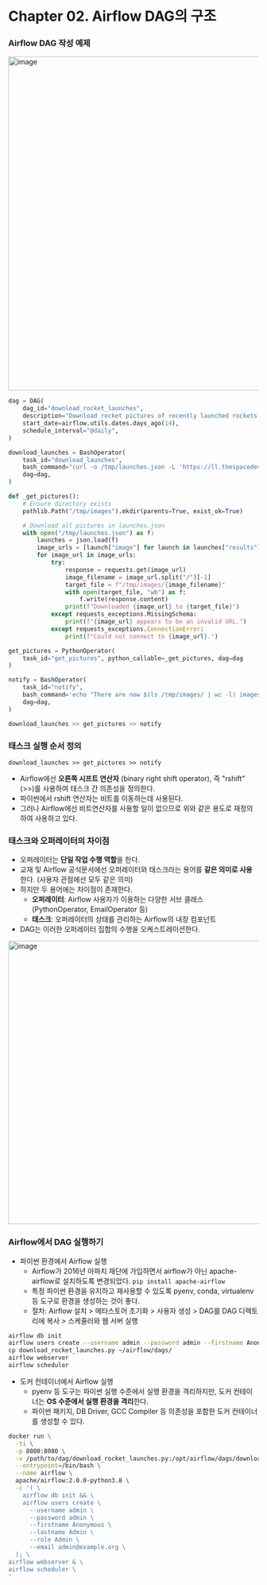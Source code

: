 # Chapter 02. Airflow DAG의 구조

### Airflow DAG 작성 예제
<img width="672" alt="image" src="https://github.com/dhkdn9192/data_engineer_career/assets/11307388/005f9f45-c369-4b0a-a396-5717b8b53aaf">


```python
dag = DAG(
    dag_id="download_rocket_launches",
    description="Download rocket pictures of recently launched rockets.",
    start_date=airflow.utils.dates.days_ago(14),
    schedule_interval="@daily",
)

download_launches = BashOperator(
    task_id="download_launches",
    bash_command="curl -o /tmp/launches.json -L 'https://ll.thespacedevs.com/2.0.0/launch/upcoming'",  # noqa: E501
    dag=dag,
)

def _get_pictures():
    # Ensure directory exists
    pathlib.Path("/tmp/images").mkdir(parents=True, exist_ok=True)

    # Download all pictures in launches.json
    with open("/tmp/launches.json") as f:
        launches = json.load(f)
        image_urls = [launch["image"] for launch in launches["results"]]
        for image_url in image_urls:
            try:
                response = requests.get(image_url)
                image_filename = image_url.split("/")[-1]
                target_file = f"/tmp/images/{image_filename}"
                with open(target_file, "wb") as f:
                    f.write(response.content)
                print(f"Downloaded {image_url} to {target_file}")
            except requests_exceptions.MissingSchema:
                print(f"{image_url} appears to be an invalid URL.")
            except requests_exceptions.ConnectionError:
                print(f"Could not connect to {image_url}.")

get_pictures = PythonOperator(
    task_id="get_pictures", python_callable=_get_pictures, dag=dag
)

notify = BashOperator(
    task_id="notify",
    bash_command='echo "There are now $(ls /tmp/images/ | wc -l) images."',
    dag=dag,
)

download_launches >> get_pictures >> notify
```

### 태스크 실행 순서 정의
```
download_launches >> get_pictures >> notify
```
- Airflow에선 **오른쪽 시프트 연산자** (binary right shift operator), 즉 "rshift"(>>)를 사용하여 태스크 간 의존성을 정의한다.
- 파이썬에서 rshift 연산자는 비트를 이동하는데 사용된다.
- 그러나 Airflow에선 비트연산자를 사용할 일이 없으므로 위와 같은 용도로 재정의하여 사용하고 있다.

### 태스크와 오퍼레이터의 차이점
- 오퍼레이터는 **단일 작업 수행 역할**을 한다.
- 교재 및 Airflow 공식문서에선 오퍼레이터와 태스크라는 용어를 **같은 의미로 사용**한다. (사용자 관점에선 모두 같은 의미)
- 하지만 두 용어에는 차이점이 존재한다.
  - **오퍼레이터**: Airflow 사용자가 이용하는 다양한 서브 클래스 (PythonOperator, EmailOperator 등)
  - **태스크**: 오퍼레이터의 상태를 관리하는 Airflow의 내장 컴포넌트
- DAG는 이러한 오퍼레이터 집합의 수행을 오케스트레이션한다.
<img width="570" alt="image" src="https://github.com/dhkdn9192/data_engineer_career/assets/11307388/3c5187b7-4f2c-46ab-8f40-d33397f6fd2a">

### Airflow에서 DAG 실행하기
- 파이썬 환경에서 Airflow 실행
  - Airflow가 2016년 아파치 재단에 가입하면서 airflow가 아닌 apache-airflow로 설치하도록 변경되었다. `pip install apache-airflow`
  - 특정 파이썬 환경을 유지하고 재사용할 수 있도록 pyenv, conda, virtualenv 등 도구로 환경을 생성하는 것이 좋다.
  - 절차: Airflow 설치 > 메타스토어 초기화 > 사용자 생성 > DAG를 DAG 디렉토리에 복사 > 스케줄러와 웹 서버 실행
```bash
airflow db init
airflow users create --username admin --password admin --firstname Anonymous --lastname Admin --role Admin --email admin@example.org
cp download_rocket_launches.py ~/airflow/dags/
airflow webserver
airflow scheduler
```  

- 도커 컨테이너에서 Airflow 실행
  - pyenv 등 도구는 파이썬 실행 수준에서 실행 환경을 격리하지만, 도커 컨테이너는 **OS 수준에서 실행 환경을 격리**한다.
  - 파이썬 패키지, DB Driver, GCC Compiler 등 의존성을 포함한 도커 컨테이너를 생성할 수 있다.
```bash
docker run \
  -ti \
  -p 8080:8080 \
  -v /path/to/dag/download_rocket_launches.py:/opt/airflow/dags/download_rocket_launches.py \
  --entrypoint=/bin/bash \
  --name airflow \
  apache/airflow:2.0.0-python3.8 \
  -c '( \
    airflow db init && \
    airflow users create \
      --username admin \
      --password admin \
      --firstname Anonymous \
      --lastname Admin \
      --role Admin \
      --email admin@example.org \
  ); \
airflow webserver & \
airflow scheduler \
'
```
